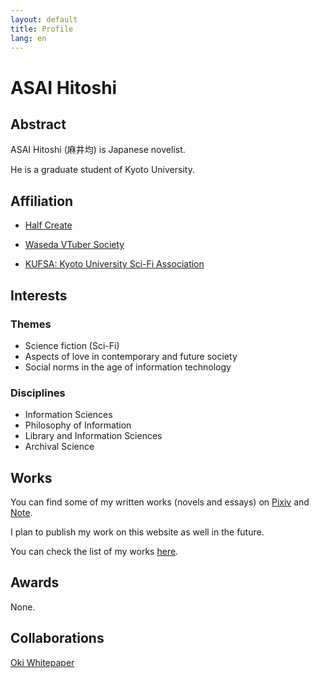```yaml
---
layout: default
title: Profile
lang: en
---
```


# ASAI Hitoshi

## Abstract

ASAI Hitoshi (麻井均) is Japanese novelist.

He is a graduate student of Kyoto University.

## Affiliation

- [Half Create](https://half-create.org)

- [Waseda VTuber Society](https://waseda.vken.org)

- [KUFSA: Kyoto University Sci-Fi Association](https://x.com/KUSFA)

## Interests

### Themes
- Science fiction (Sci-Fi)
- Aspects of love in contemporary and future society
- Social norms in the age of information technology

### Disciplines
- Information Sciences
- Philosophy of Information
- Library and Information Sciences
- Archival Science

## Works

You can find some of my written works (novels and essays) on [Pixiv](https://www.pixiv.net/users/70042496) and [Note](https://note.com/asainingen).

I plan to publish my work on this website as well in the future.

You can check the list of my works [here](./works).

## Awards

None.

## Collaborations

[Oki Whitepaper](https://oki.half-create.org)
